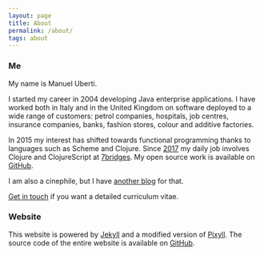 ```yaml
---
layout: page
title: About
permalink: /about/
tags: about
---
```


### Me

My name is Manuel Uberti.

I started my career in 2004 developing Java enterprise applications. I have
worked both in Italy and in the United Kingdom on software deployed to a wide
range of customers: petrol companies, hospitals, job centres, insurance
companies, banks, fashion stores, colour and additive factories.

In 2015 my interest has shifted towards functional programming thanks to
languages such as Scheme and Clojure. Since
[2017](https://manuel-uberti.github.io/programming/2017/03/12/anewjob/) my daily
job involves Clojure and ClojureScript at [7bridges](https://7bridges.eu/). My
open source work is available on [GitHub](https://github.com/manuel-uberti).

I am also a cinephile, but I have [another blog](https://www.filmsinwords.eu)
for that.

[Get in touch](https://manuel-uberti.github.io/contact/) if you want a
detailed curriculum vitae.

### Website

This website is powered by [Jekyll](https://jekyllrb.com/) and a modified
version of [Pixyll](http://pixyll.com/). The source code of the entire website
is available on
[GitHub](https://github.com/manuel-uberti/manuel-uberti.github.io).
